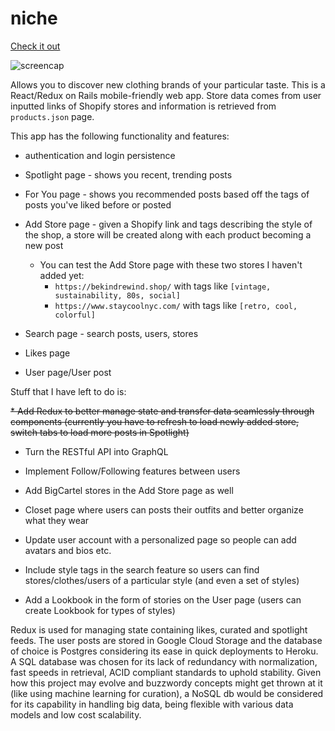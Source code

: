 # niche
[Check it out](https://niche-staging.herokuapp.com/)


![screencap](https://github.com/dhyanpathak/niche/blob/master/demo-gif.gif?raw=true)

Allows you to discover new clothing brands of your particular taste. 
This is a React/Redux on Rails mobile-friendly web app. 
Store data comes from user inputted links of Shopify stores and information is retrieved from `products.json` page.

This app has the following functionality and features:
* authentication and login persistence

* Spotlight page - shows you recent, trending posts

* For You page - shows you recommended posts based off the tags of posts you've liked before or posted

* Add Store page - given a Shopify link and tags describing the style of the shop, a store will be created along with each product becoming a new post
  * You can test the Add Store page with these two stores I haven't added yet:
    * `https://bekindrewind.shop/` with tags like `[vintage, sustainability, 80s, social]`
    * `https://www.staycoolnyc.com/` with tags like `[retro, cool, colorful]`

* Search page - search posts, users, stores

* Likes page

* User page/User post

Stuff that I have left to do is:

~~* Add Redux to better manage state and transfer data seamlessly through components (currently you have to refresh to load newly added store, switch tabs to load more posts in Spotlight)~~

* Turn the RESTful API into GraphQL

* Implement Follow/Following features between users

* Add BigCartel stores in the Add Store page as well

* Closet page where users can posts their outfits and better organize what they wear

* Update user account with a personalized page so people can add avatars and bios etc.

* Include style tags in the search feature so users can find stores/clothes/users of a particular style (and even a set of styles)

* Add a Lookbook in the form of stories on the User page (users can create Lookbook for types of styles)

Redux is used for managing state containing likes, curated and spotlight feeds. The user posts are stored in Google Cloud Storage and the database of choice is Postgres considering its ease in quick deployments to Heroku. A SQL database was chosen for its lack of redundancy with normalization, fast speeds in retrieval, ACID compliant standards to uphold stability. 
Given how this project may evolve and buzzwordy concepts might get thrown at it (like using machine learning for curation), a NoSQL db would be considered for its capability in handling big data, being flexible with various data models and low cost scalability. 

